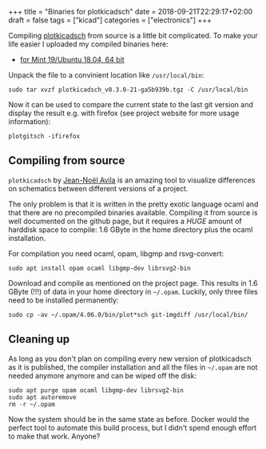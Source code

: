 +++
title = "Binaries for plotkicadsch"
date = 2018-09-21T22:29:17+02:00
draft = false
tags = ["kicad"]
categories = ["electronics"]
+++

Compiling [plotkicadsch](https://github.com/jnavila/plotkicadsch) from
source is a little bit complicated. To make your
life easier I uploaded my compiled binaries here:

* [for Mint 19/Ubuntu 18.04, 64 bit](/uploads/plotkicadsch_v0.3.0-21-ga5b939b.tgz)


Unpack the file to a convinient location like `/usr/local/bin`:

	sudo tar xvzf plotkicadsch_v0.3.0-21-ga5b939b.tgz -C /usr/local/bin

Now it can be used to compare the current state to the last git version and
display the result e.g. with firefox (see project website for more usage
information):

	plotgitsch -ifirefox


## Compiling from source

`plotkicadsch` by [Jean-Noël Avila](https://github.com/jnavila) is an
amazing tool to visualize differences on schematics between different
versions of a project.

The only problem is that it is written in the pretty exotic language ocaml
and that there are no precompiled binaries available. Compiling it from
source is well documented on the github page, but it requires a *HUGE*
amount of harddisk space to compile: 1.6 GByte in the home directory plus the
ocaml installation.

For compilation you need ocaml, opam, libgmp and rsvg-convert:

	sudo apt install opam ocaml libgmp-dev librsvg2-bin

Download and compile as mentioned on the project page. This results in 1.6
GByte (!!!) of data in your home directory in `~/.opam`. Luckily, only three
files need to be installed permanently:

	sudo cp -av ~/.opam/4.06.0/bin/plot*sch git-imgdiff /usr/local/bin/


## Cleaning up

As long as you don't plan on compiling every new version of plotkicadsch as
it is published, the compiler installation and all the files in `~/.opam` are
not needed anymore anymore and can be wiped off the disk:

	sudo apt purge opam ocaml libgmp-dev librsvg2-bin
	sudo apt autoremove
	rm -r ~/.opam

Now the system should be in the same state as before. Docker would the
perfect tool to automate this build process, but I didn't spend
enough effort to make that work. Anyone?
